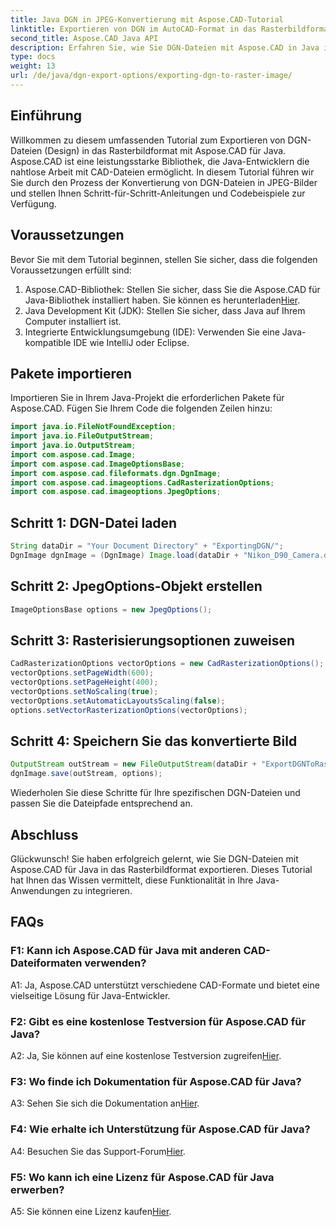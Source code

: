 ```yaml
---
title: Java DGN in JPEG-Konvertierung mit Aspose.CAD-Tutorial
linktitle: Exportieren von DGN im AutoCAD-Format in das Rasterbildformat
second_title: Aspose.CAD Java API
description: Erfahren Sie, wie Sie DGN-Dateien mit Aspose.CAD in Java in JPEG-Bilder exportieren. Dieses Schritt-für-Schritt-Tutorial führt Sie mühelos durch den Prozess.
type: docs
weight: 13
url: /de/java/dgn-export-options/exporting-dgn-to-raster-image/
---
```

## Einführung

Willkommen zu diesem umfassenden Tutorial zum Exportieren von DGN-Dateien (Design) in das Rasterbildformat mit Aspose.CAD für Java. Aspose.CAD ist eine leistungsstarke Bibliothek, die Java-Entwicklern die nahtlose Arbeit mit CAD-Dateien ermöglicht. In diesem Tutorial führen wir Sie durch den Prozess der Konvertierung von DGN-Dateien in JPEG-Bilder und stellen Ihnen Schritt-für-Schritt-Anleitungen und Codebeispiele zur Verfügung.

## Voraussetzungen

Bevor Sie mit dem Tutorial beginnen, stellen Sie sicher, dass die folgenden Voraussetzungen erfüllt sind:
1.  Aspose.CAD-Bibliothek: Stellen Sie sicher, dass Sie die Aspose.CAD für Java-Bibliothek installiert haben. Sie können es herunterladen[Hier](https://releases.aspose.com/cad/java/).
2. Java Development Kit (JDK): Stellen Sie sicher, dass Java auf Ihrem Computer installiert ist.
3. Integrierte Entwicklungsumgebung (IDE): Verwenden Sie eine Java-kompatible IDE wie IntelliJ oder Eclipse.

## Pakete importieren

Importieren Sie in Ihrem Java-Projekt die erforderlichen Pakete für Aspose.CAD. Fügen Sie Ihrem Code die folgenden Zeilen hinzu:

```java
import java.io.FileNotFoundException;
import java.io.FileOutputStream;
import java.io.OutputStream;
import com.aspose.cad.Image;
import com.aspose.cad.ImageOptionsBase;
import com.aspose.cad.fileformats.dgn.DgnImage;
import com.aspose.cad.imageoptions.CadRasterizationOptions;
import com.aspose.cad.imageoptions.JpegOptions;
```

## Schritt 1: DGN-Datei laden

```java
String dataDir = "Your Document Directory" + "ExportingDGN/";
DgnImage dgnImage = (DgnImage) Image.load(dataDir + "Nikon_D90_Camera.dgn");
```

## Schritt 2: JpegOptions-Objekt erstellen

```java
ImageOptionsBase options = new JpegOptions();
```

## Schritt 3: Rasterisierungsoptionen zuweisen

```java
CadRasterizationOptions vectorOptions = new CadRasterizationOptions();
vectorOptions.setPageWidth(600);
vectorOptions.setPageHeight(400);
vectorOptions.setNoScaling(true);
vectorOptions.setAutomaticLayoutsScaling(false);
options.setVectorRasterizationOptions(vectorOptions);
```

## Schritt 4: Speichern Sie das konvertierte Bild

```java
OutputStream outStream = new FileOutputStream(dataDir + "ExportDGNToRasterImage_Out.jpg");
dgnImage.save(outStream, options);
```

Wiederholen Sie diese Schritte für Ihre spezifischen DGN-Dateien und passen Sie die Dateipfade entsprechend an.

## Abschluss

Glückwunsch! Sie haben erfolgreich gelernt, wie Sie DGN-Dateien mit Aspose.CAD für Java in das Rasterbildformat exportieren. Dieses Tutorial hat Ihnen das Wissen vermittelt, diese Funktionalität in Ihre Java-Anwendungen zu integrieren.

## FAQs

### F1: Kann ich Aspose.CAD für Java mit anderen CAD-Dateiformaten verwenden?

A1: Ja, Aspose.CAD unterstützt verschiedene CAD-Formate und bietet eine vielseitige Lösung für Java-Entwickler.

### F2: Gibt es eine kostenlose Testversion für Aspose.CAD für Java?

 A2: Ja, Sie können auf eine kostenlose Testversion zugreifen[Hier](https://releases.aspose.com/).

### F3: Wo finde ich Dokumentation für Aspose.CAD für Java?

 A3: Sehen Sie sich die Dokumentation an[Hier](https://reference.aspose.com/cad/java/).

### F4: Wie erhalte ich Unterstützung für Aspose.CAD für Java?

 A4: Besuchen Sie das Support-Forum[Hier](https://forum.aspose.com/c/cad/19).

### F5: Wo kann ich eine Lizenz für Aspose.CAD für Java erwerben?

 A5: Sie können eine Lizenz kaufen[Hier](https://purchase.aspose.com/buy).